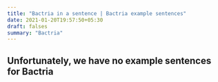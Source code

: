 ```yaml
---
title: "Bactria in a sentence | Bactria example sentences"
date: 2021-01-20T19:57:50+05:30
draft: falses
summary: "Bactria"
---
```

## Unfortunately, we have no example sentences for Bactria                 
